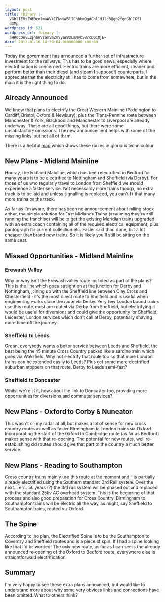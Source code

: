 ```yaml
---
layout: post
title: !binary |-
  VGhlIEVsZWN0cmlmaWVkIFNwaW5lIChhbmQgdGhlIHJlc3Qgb2YgdGhlIG5l
  d3Mp
wordpress_id: 521
wordpress_url: !binary |-
  aHR0cDovL2phbWVzamVmZmVyaWVzLmNvbS8/cD01MjE=
date: 2012-07-16 14:39:04.000000000 +00:00
---
```

Today the government has announced a further set of infrastructure investment for the railways. This has to be good news, especially where electrification is concerned. Electric trains are more efficient, cleaner and perform better than their diesel (and steam I suppose!) counterparts. I appreciate that the electricity still has to come from somewhere, but in the main it is the right thing to do.
<h2>Already Announced</h2>
We know that plans to electrify the Great Western Mainline (Paddington to Cardiff, Bristol, Oxford &amp; Newbury), plus the Trans-Pennine route between Manchester &amp; York, Blackpool and Manchester to Liverpool are already underway. These are all good things, but there were some unsatisfactory omissions. The new announcement helps with some of the missing links, but not all of them.

There is a helpful <a title="Hlos Map" href="http://assets.dft.gov.uk/publications/hlos-2012/map-hlos-electrification.pdf">map</a> which shows these routes in glorious technicolour
<h2>New Plans - Midland Mainline</h2>
Hooray, the Midland Mainline, which has been electrified to Bedford for many years is to be electrified to Nottingham and Sheffield (via Derby). For those of us who regularly travel to London from Sheffield we should experience a faster service. Not necessarily more trains though, no extra track is to be laid and unless signalling is replaced, you can't fit that many more trains on the track.

As far as I'm aware, there has been no announcement about rolling stock either, the simple solution for East Midlands Trains (assuming they're still running the franchise) will be to get the existing Meridian trains upgraded with an extra coach containing all of the required electrical equipment, plus pantograph for current collection etc. Easier said than done, but a lot cheaper than brand new trains. So it is likely you'll still be sitting on the same seat.
<h2>Missed Opportunities - Midland Mainline</h2>
<h3>Erewash Valley</h3>
Why or why isn't the Erewash valley route included as part of the plans? This is the line which goes straight on at the junction for Derby and Nottingham, joining up with the Sheffield line between Clay Cross and Chesterfield - it's the most direct route to Sheffield and is useful when engineering works close the route via Derby. Very few London bound trains use this route, most are routed via Derby from Sheffield, but electrifying it would be useful for diversions and could give the opportunity for Sheffield, Leicester, London services which don't call at Derby, potentially shaving more time off the journey.
<h3>Sheffield to Leeds</h3>
Groan, everybody wants a better service between Leeds and Sheffield, the best being the 45 minute Cross Country packed like a sardine train which goes via Wakefield. Why not electrify that route too so that more London trains can be extended easily to Leeds? Plus get some more electrified suburban stoppers on that route. Derby to Leeds semi-fast?
<h3>Sheffield to Doncaster</h3>
Whilst we're at it, how about the link to Doncaster too, providing more opportunities for diversions and commuter services?
<h2>New Plans - Oxford to Corby &amp; Nuneaton</h2>
This wasn't on my radar at all, but makes a lot of sense for new cross country routes as well as faster Birmingham to London trains via Oxford. Incorporating the start of the Oxford to Cambridge route (as far as Bedford) makes sense with that re-opening. The potential for new routes, well re-establishing old routes should give that part of the country a much better service.
<h2>New Plans - Reading to Southampton</h2>
Cross country trains mainly use this route at the moment and it is partially already electrified using the Southern standard 3rd Rail system. Over the next... err.. 50 years (?) the 3rd rail system will be phased out and replaced with the standard 25kv AC overhead system. This is the beginning of that process and also good preparation for Cross Country. Birmingham to Southampton trains will be electric all the way, as might, say Sheffield to Southampton trains, routed via Oxford.
<h2>The Spine</h2>
According to the plan, the Electrified Spine is to be the Southampton to Coventry and Sheffield routes and is a piece of spin. If I had a spine looking like that I'd be worried! The only new route, as far as I can see is the already announced re-opening of the Oxford to Bedford route, everywhere else is straightforward electrification.
<h2>Summary</h2>
I'm very happy to see these extra plans announced, but would like to understand more about why some very obvious links and connections have been omitted. What to others think?
